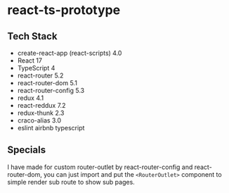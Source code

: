 # react-ts-prototype

## Tech Stack
- create-react-app (react-scripts) 4.0
- React 17
- TypeScript 4
- react-router 5.2
- react-router-dom 5.1
- react-router-config 5.3
- redux 4.1
- react-reddux 7.2
- redux-thunk 2.3
- craco-alias 3.0
- eslint airbnb typescript

## Specials
I have made for custom router-outlet by react-router-config and react-router-dom, you can just import and put the `<RouterOutlet>` component to simple render sub route to show sub pages.
